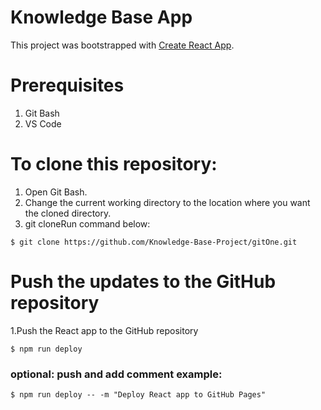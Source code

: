 # Knowledge Base App

This project was bootstrapped with [Create React App](https://github.com/facebook/create-react-app).

# Prerequisites

1. Git Bash
2. VS Code

# To clone this repository:
1. Open Git Bash.
2. Change the current working directory to the location where you want the cloned directory.
3. git cloneRun command below:
```
$ git clone https://github.com/Knowledge-Base-Project/gitOne.git
```

# Push the updates to the GitHub repository
1.Push the React app to the GitHub repository
```
$ npm run deploy
```
### optional: push and add comment example:
```
$ npm run deploy -- -m "Deploy React app to GitHub Pages"
```
